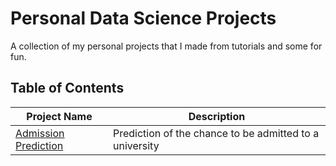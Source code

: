 # Personal Data Science Projects
A collection of my personal projects that I made from tutorials and some for fun.

## Table of Contents
Project Name | Description |
|---|---|
| [Admission Prediction](https://github.com/fdavidsen/Personal-Data-Science-Projects/tree/master/Admission%20Prediction) | Prediction of the chance to be admitted to a university |
